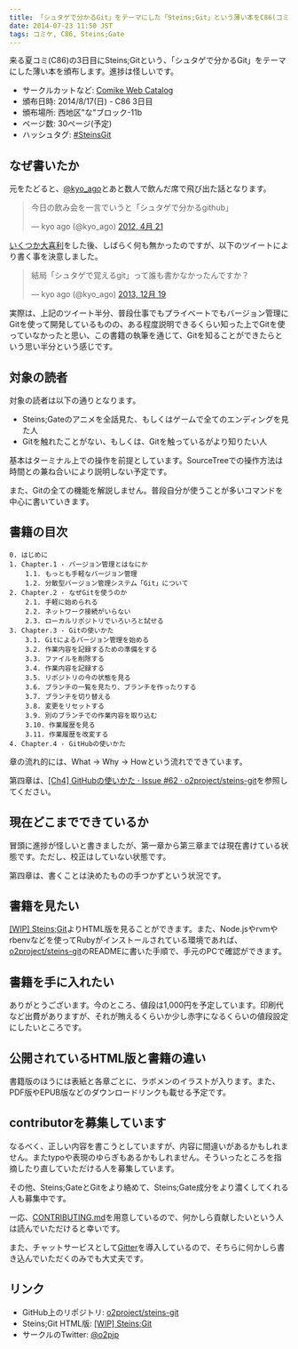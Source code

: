 ```yaml
---
title: 「シュタゲで分かるGit」をテーマにした「Steins;Git」という薄い本をC86(コミックマーケット86)で頒布します(予定)
date: 2014-07-23 11:50 JST
tags: コミケ, C86, Steins;Gate
---
```


来る夏コミ(C86)の3日目にSteins;Gitという、「シュタゲで分かるGit」をテーマにした薄い本を頒布します。進捗は怪しいです。

- サークルカットなど: [Comike Web Catalog](https://webcatalog-free.circle.ms/Circle/11335803)
- 頒布日時: 2014/8/17(日) - C86 3日目
- 頒布場所: 西地区"な"ブロック-11b
- ページ数: 30ページ(予定)
- ハッシュタグ: [#SteinsGit](https://twitter.com/search?f=realtime&q=%23SteinsGit)

## なぜ書いたか

元をたどると、[@kyo_ago](https://twitter.com/kyo_ago)とあと数人で飲んだ席で飛び出た話となります。

<blockquote class="twitter-tweet" lang="ja"><p>今日の飲み会を一言でいうと「シュタゲで分かるgithub」</p>&mdash; kyo ago (@kyo_ago) <a href="https://twitter.com/kyo_ago/statuses/193703522351595522">2012, 4月 21</a></blockquote>

[いくつか](https://twitter.com/kubosho_/status/193707375889367042)[大喜利](https://twitter.com/kubosho_/status/193705925960400897)をした後、しばらく何も無かったのですが、以下のツイートにより書く事を決意しました。

<blockquote class="twitter-tweet" lang="ja"><p>結局「シュタゲで覚えるgit」って誰も書かなかったんですか？</p>&mdash; kyo ago (@kyo_ago) <a href="https://twitter.com/kyo_ago/statuses/413586733008044032">2013, 12月 19</a></blockquote>

実際は、上記のツイート半分、普段仕事でもプライベートでもバージョン管理にGitを使って開発しているものの、ある程度説明できるくらい知った上でGitを使っていなかったと思い、この書籍の執筆を通じて、Gitを知ることができたらという思い半分という感じです。

## 対象の読者

対象の読者は以下の通りとなります。

- Steins;Gateのアニメを全話見た、もしくはゲームで全てのエンディングを見た人
- Gitを触れたことがない、もしくは、Gitを触っているがより知りたい人

基本はターミナル上での操作を前提としています。SourceTreeでの操作方法は時間との兼ね合いにより説明しない予定です。

また、Gitの全ての機能を解説しません。普段自分が使うことが多いコマンドを中心に書いていきます。

## 書籍の目次

```
0. はじめに
1. Chapter.1 - バージョン管理とはなにか
    1.1. もっとも手軽なバージョン管理
    1.2. 分散型バージョン管理システム「Git」について
2. Chapter.2 - なぜGitを使うのか
    2.1. 手軽に始められる
    2.2. ネットワーク接続がいらない
    2.3. ローカルリポジトリでいろいろと試せる
3. Chapter.3 - Gitの使いかた
    3.1. Gitによるバージョン管理を始める
    3.2. 作業内容を記録するための準備をする
    3.3. ファイルを削除する
    3.4. 作業内容を記録する
    3.5. リポジトリの今の状態を見る
    3.6. ブランチの一覧を見たり、ブランチを作ったりする
    3.7. ブランチを切り替える
    3.8. 変更をリセットする
    3.9. 別のブランチでの作業内容を取り込む
    3.10. 作業履歴を見る
    3.11. 作業履歴を改変する
4. Chapter.4 - GitHubの使いかた
```

章の流れ的には、What -> Why -> Howという流れでできています。

第四章は、[[Ch4] GitHubの使いかた · Issue #62 · o2project/steins-git](https://github.com/o2project/steins-git/issues/62)を参照してください。

## 現在どこまでできているか

冒頭に進捗が怪しいと書きましたが、第一章から第三章までは現在書けている状態です。ただし、校正はしていない状態です。

第四章は、書くことは決めたものの手つかずという状況です。

## 書籍を見たい

[[WIP] Steins;Git](http://o2project.github.io/steins-git/)よりHTML版を見ることができます。また、Node.jsやrvmやrbenvなどを使ってRubyがインストールされている環境であれば、[o2project/steins-git](https://github.com/o2project/steins-git)のREADMEに書いた手順で、手元のPCで確認ができます。

## 書籍を手に入れたい

ありがとうございます。今のところ、値段は1,000円を予定しています。印刷代など出費がありますが、それが賄えるくらいか少し赤字になるくらいの値段設定にしたいところです。

## 公開されているHTML版と書籍の違い

書籍版のほうには表紙と各章ごとに、ラボメンのイラストが入ります。また、PDF版やEPUB版などのダウンロードリンクも載せる予定です。

## contributorを募集しています

なるべく、正しい内容を書こうとしていますが、内容に間違いがあるかもしれません。またtypoや表現のゆらぎもあるかもしれません。そういったところを指摘したり直していただける人を募集しています。

その他、Steins;GateとGitをより絡めて、Steins;Gate成分をより濃くしてくれる人も募集中です。

一応、[CONTRIBUTING.md](https://github.com/o2project/steins-git/blob/master/CONTRIBUTING.md)を用意しているので、何かしら貢献したいという人は読んでいただけると幸いです。

また、チャットサービスとして[Gitter](https://gitter.im/o2project/steins-git)を導入しているので、そちらに何かしら書き込んでいただくのみでも大丈夫です。

## リンク

- GitHub上のリポジトリ: [o2project/steins-git](https://github.com/o2project/steins-git)
- Steins;Git HTML版: [[WIP] Steins;Git](http://o2project.github.io/steins-git/)
- サークルのTwitter: [@o2pjp](https://twitter.com/o2pjp)
